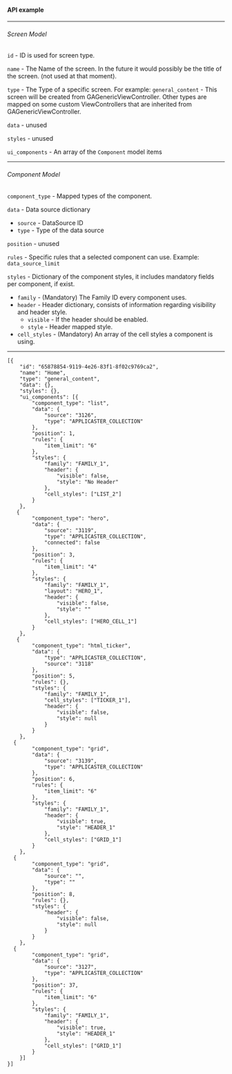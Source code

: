 #### API example

***
###### Screen Model
`id` - ID is used for screen type.

`name` - The Name of the screen. In the future it would possibly be the title of the screen. (not used at that moment).

`type` - The Type of a specific screen. For example: `general_content` - This screen will be created from GAGenericViewController. Other types are mapped on some custom ViewControllers that are inherited from GAGenericViewController.

`data` - unused

`styles` - unused

`ui_components` - An array of the `Component` model items

***
###### Component Model
`component_type` - Mapped types of the component.

`data` - Data source dictionary
* `source` - DataSource ID
* `type` - Type of the data source


`position` - unused

`rules` - Specific rules that a selected component can use. Example: `data_source_limit`

`styles` - Dictionary of the component styles, it includes mandatory fields per component, if exist.
* `family` - (Mandatory) The Family ID every component uses.
* `header` - Header dictionary, consists of information regarding visibility and header style.
	* `visible` - If the header should be enabled.
	* `style` - Header mapped style.
* `cell_styles` - (Mandatory) An array of the cell styles a component is using.
***
```
[{
	"id": "65878854-9119-4e26-83f1-8f02c9769ca2",
	"name": "Home",
	"type": "general_content",
	"data": {},
	"styles": {},
	"ui_components": [{
		"component_type": "list",
		"data": {
			"source": "3126",
			"type": "APPLICASTER_COLLECTION"
		},
		"position": 1,
		"rules": {
			"item_limit": "6"
		},
		"styles": {
			"family": "FAMILY_1",
			"header": {
				"visible": false,
				"style": "No Header"
			},
			"cell_styles": ["LIST_2"]
		}
	},
   {
		"component_type": "hero",
		"data": {
			"source": "3119",
			"type": "APPLICASTER_COLLECTION",
			"connected": false
		},
		"position": 3,
		"rules": {
			"item_limit": "4"
		},
		"styles": {
			"family": "FAMILY_1",
			"layout": "HERO_1",
			"header": {
				"visible": false,
				"style": ""
			},
			"cell_styles": ["HERO_CELL_1"]
		}
	},
   {
		"component_type": "html_ticker",
		"data": {
			"type": "APPLICASTER_COLLECTION",
			"source": "3118"
		},
		"position": 5,
		"rules": {},
		"styles": {
			"family": "FAMILY_1",
			"cell_styles": ["TICKER_1"],
			"header": {
				"visible": false,
				"style": null
			}
		}
	},
  {
		"component_type": "grid",
		"data": {
			"source": "3139",
			"type": "APPLICASTER_COLLECTION"
		},
		"position": 6,
		"rules": {
			"item_limit": "6"
		},
		"styles": {
			"family": "FAMILY_1",
			"header": {
				"visible": true,
				"style": "HEADER_1"
			},
			"cell_styles": ["GRID_1"]
		}
	},
  {
		"component_type": "grid",
		"data": {
			"source": "",
			"type": ""
		},
		"position": 8,
		"rules": {},
		"styles": {
			"header": {
				"visible": false,
				"style": null
			}
		}
	},
  {
		"component_type": "grid",
		"data": {
			"source": "3127",
			"type": "APPLICASTER_COLLECTION"
		},
		"position": 37,
		"rules": {
			"item_limit": "6"
		},
		"styles": {
			"family": "FAMILY_1",
			"header": {
				"visible": true,
				"style": "HEADER_1"
			},
			"cell_styles": ["GRID_1"]
		}
	}]
}]
```
